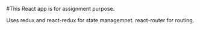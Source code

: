 #This React app is for assignment purpose.

Uses redux and react-redux for state managemnet.
react-router for routing.

